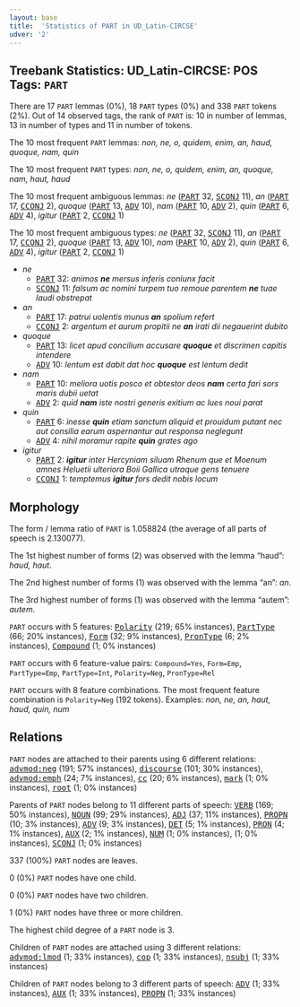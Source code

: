 ```yaml
---
layout: base
title:  'Statistics of PART in UD_Latin-CIRCSE'
udver: '2'
---
```


## Treebank Statistics: UD_Latin-CIRCSE: POS Tags: `PART`

There are 17 `PART` lemmas (0%), 18 `PART` types (0%) and 338 `PART` tokens (2%).
Out of 14 observed tags, the rank of `PART` is: 10 in number of lemmas, 13 in number of types and 11 in number of tokens.

The 10 most frequent `PART` lemmas: <em>non, ne, o, quidem, enim, an, haud, quoque, nam, quin</em>

The 10 most frequent `PART` types:  <em>non, ne, o, quidem, enim, an, quoque, nam, haut, haud</em>

The 10 most frequent ambiguous lemmas: <em>ne</em> (<tt><a href="la_circse-pos-PART.html">PART</a></tt> 32, <tt><a href="la_circse-pos-SCONJ.html">SCONJ</a></tt> 11), <em>an</em> (<tt><a href="la_circse-pos-PART.html">PART</a></tt> 17, <tt><a href="la_circse-pos-CCONJ.html">CCONJ</a></tt> 2), <em>quoque</em> (<tt><a href="la_circse-pos-PART.html">PART</a></tt> 13, <tt><a href="la_circse-pos-ADV.html">ADV</a></tt> 10), <em>nam</em> (<tt><a href="la_circse-pos-PART.html">PART</a></tt> 10, <tt><a href="la_circse-pos-ADV.html">ADV</a></tt> 2), <em>quin</em> (<tt><a href="la_circse-pos-PART.html">PART</a></tt> 6, <tt><a href="la_circse-pos-ADV.html">ADV</a></tt> 4), <em>igitur</em> (<tt><a href="la_circse-pos-PART.html">PART</a></tt> 2, <tt><a href="la_circse-pos-CCONJ.html">CCONJ</a></tt> 1)

The 10 most frequent ambiguous types:  <em>ne</em> (<tt><a href="la_circse-pos-PART.html">PART</a></tt> 32, <tt><a href="la_circse-pos-SCONJ.html">SCONJ</a></tt> 11), <em>an</em> (<tt><a href="la_circse-pos-PART.html">PART</a></tt> 17, <tt><a href="la_circse-pos-CCONJ.html">CCONJ</a></tt> 2), <em>quoque</em> (<tt><a href="la_circse-pos-PART.html">PART</a></tt> 13, <tt><a href="la_circse-pos-ADV.html">ADV</a></tt> 10), <em>nam</em> (<tt><a href="la_circse-pos-PART.html">PART</a></tt> 10, <tt><a href="la_circse-pos-ADV.html">ADV</a></tt> 2), <em>quin</em> (<tt><a href="la_circse-pos-PART.html">PART</a></tt> 6, <tt><a href="la_circse-pos-ADV.html">ADV</a></tt> 4), <em>igitur</em> (<tt><a href="la_circse-pos-PART.html">PART</a></tt> 2, <tt><a href="la_circse-pos-CCONJ.html">CCONJ</a></tt> 1)


* <em>ne</em>
  * <tt><a href="la_circse-pos-PART.html">PART</a></tt> 32: <em>animos <b>ne</b> mersus inferis coniunx facit</em>
  * <tt><a href="la_circse-pos-SCONJ.html">SCONJ</a></tt> 11: <em>falsum ac nomini turpem tuo remoue parentem <b>ne</b> tuae laudi obstrepat</em>
* <em>an</em>
  * <tt><a href="la_circse-pos-PART.html">PART</a></tt> 17: <em>patrui uolentis munus <b>an</b> spolium refert</em>
  * <tt><a href="la_circse-pos-CCONJ.html">CCONJ</a></tt> 2: <em>argentum et aurum propitii ne <b>an</b> irati dii negauerint dubito</em>
* <em>quoque</em>
  * <tt><a href="la_circse-pos-PART.html">PART</a></tt> 13: <em>licet apud concilium accusare <b>quoque</b> et discrimen capitis intendere</em>
  * <tt><a href="la_circse-pos-ADV.html">ADV</a></tt> 10: <em>lentum est dabit dat hoc <b>quoque</b> est lentum dedit</em>
* <em>nam</em>
  * <tt><a href="la_circse-pos-PART.html">PART</a></tt> 10: <em>meliora uotis posco et obtestor deos <b>nam</b> certa fari sors maris dubii uetat</em>
  * <tt><a href="la_circse-pos-ADV.html">ADV</a></tt> 2: <em>quid <b>nam</b> iste nostri generis exitium ac lues noui parat</em>
* <em>quin</em>
  * <tt><a href="la_circse-pos-PART.html">PART</a></tt> 6: <em>inesse <b>quin</b> etiam sanctum aliquid et prouidum putant nec aut consilia earum aspernantur aut responsa neglegunt</em>
  * <tt><a href="la_circse-pos-ADV.html">ADV</a></tt> 4: <em>nihil moramur rapite <b>quin</b> grates ago</em>
* <em>igitur</em>
  * <tt><a href="la_circse-pos-PART.html">PART</a></tt> 2: <em><b>igitur</b> inter Hercyniam siluam Rhenum que et Moenum amnes Heluetii ulteriora Boii Gallica utraque gens tenuere</em>
  * <tt><a href="la_circse-pos-CCONJ.html">CCONJ</a></tt> 1: <em>temptemus <b>igitur</b> fors dedit nobis locum</em>

## Morphology

The form / lemma ratio of `PART` is 1.058824 (the average of all parts of speech is 2.130077).

The 1st highest number of forms (2) was observed with the lemma “haud”: <em>haud, haut</em>.

The 2nd highest number of forms (1) was observed with the lemma “an”: <em>an</em>.

The 3rd highest number of forms (1) was observed with the lemma “autem”: <em>autem</em>.

`PART` occurs with 5 features: <tt><a href="la_circse-feat-Polarity.html">Polarity</a></tt> (219; 65% instances), <tt><a href="la_circse-feat-PartType.html">PartType</a></tt> (66; 20% instances), <tt><a href="la_circse-feat-Form.html">Form</a></tt> (32; 9% instances), <tt><a href="la_circse-feat-PronType.html">PronType</a></tt> (6; 2% instances), <tt><a href="la_circse-feat-Compound.html">Compound</a></tt> (1; 0% instances)

`PART` occurs with 6 feature-value pairs: `Compound=Yes`, `Form=Emp`, `PartType=Emp`, `PartType=Int`, `Polarity=Neg`, `PronType=Rel`

`PART` occurs with 8 feature combinations.
The most frequent feature combination is `Polarity=Neg` (192 tokens).
Examples: <em>non, ne, an, haut, haud, quin, num</em>


## Relations

`PART` nodes are attached to their parents using 6 different relations: <tt><a href="la_circse-dep-advmod-neg.html">advmod:neg</a></tt> (191; 57% instances), <tt><a href="la_circse-dep-discourse.html">discourse</a></tt> (101; 30% instances), <tt><a href="la_circse-dep-advmod-emph.html">advmod:emph</a></tt> (24; 7% instances), <tt><a href="la_circse-dep-cc.html">cc</a></tt> (20; 6% instances), <tt><a href="la_circse-dep-mark.html">mark</a></tt> (1; 0% instances), <tt><a href="la_circse-dep-root.html">root</a></tt> (1; 0% instances)

Parents of `PART` nodes belong to 11 different parts of speech: <tt><a href="la_circse-pos-VERB.html">VERB</a></tt> (169; 50% instances), <tt><a href="la_circse-pos-NOUN.html">NOUN</a></tt> (99; 29% instances), <tt><a href="la_circse-pos-ADJ.html">ADJ</a></tt> (37; 11% instances), <tt><a href="la_circse-pos-PROPN.html">PROPN</a></tt> (10; 3% instances), <tt><a href="la_circse-pos-ADV.html">ADV</a></tt> (9; 3% instances), <tt><a href="la_circse-pos-DET.html">DET</a></tt> (5; 1% instances), <tt><a href="la_circse-pos-PRON.html">PRON</a></tt> (4; 1% instances), <tt><a href="la_circse-pos-AUX.html">AUX</a></tt> (2; 1% instances), <tt><a href="la_circse-pos-NUM.html">NUM</a></tt> (1; 0% instances),  (1; 0% instances), <tt><a href="la_circse-pos-SCONJ.html">SCONJ</a></tt> (1; 0% instances)

337 (100%) `PART` nodes are leaves.

0 (0%) `PART` nodes have one child.

0 (0%) `PART` nodes have two children.

1 (0%) `PART` nodes have three or more children.

The highest child degree of a `PART` node is 3.

Children of `PART` nodes are attached using 3 different relations: <tt><a href="la_circse-dep-advmod-lmod.html">advmod:lmod</a></tt> (1; 33% instances), <tt><a href="la_circse-dep-cop.html">cop</a></tt> (1; 33% instances), <tt><a href="la_circse-dep-nsubj.html">nsubj</a></tt> (1; 33% instances)

Children of `PART` nodes belong to 3 different parts of speech: <tt><a href="la_circse-pos-ADV.html">ADV</a></tt> (1; 33% instances), <tt><a href="la_circse-pos-AUX.html">AUX</a></tt> (1; 33% instances), <tt><a href="la_circse-pos-PROPN.html">PROPN</a></tt> (1; 33% instances)

